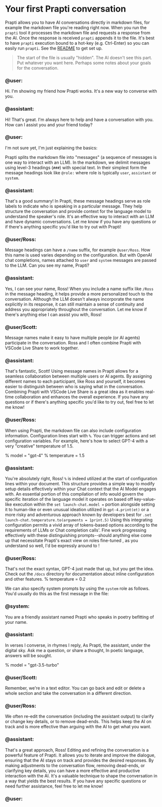 # Your first Prapti conversation

 Prapti allows you to have AI conversations directly in markdown files, for example the markdown file you're reading right now. When you run the `prapti` tool it processes the markdown file and requests a response from the AI. Once the response is received `prapti` appends it to the file. It's best to have `prapti` execution bound to a hot-key (e.g. Ctrl-Enter) so you can easily run `prapti`. See the [README](README.md) to get set up.

> The start of the file is usually "hidden". The AI doesn't see this part. Put whatever you want here. Perhaps some notes about your goals for the conversation.

### @user:

Hi. I'm showing my friend how Prapti works. It's a new way to converse with you.

### @assistant:

Hi! That's great. I'm always here to help and have a conversation with you. How can I assist you and your friend today?

### @user:

I'm not sure yet, I'm just explaining the basics:

Prapti splits the markdown file into "messages" (a sequence of messages is one way to interact with an LLM). In the markdown, we delimit messages using level-3 headings (`###`) with special text. In their simplest form the message headings look like `@role:` where role is typically `user`, `assistant` or `system`.

### @assistant:

That's a good summary! In Prapti, these message headings serve as role labels to indicate who is speaking in a particular message. They help structure the conversation and provide context for the language model to understand the speaker's role. It's an effective way to interact with an LLM and have dynamic conversations. Let me know if you have any questions or if there's anything specific you'd like to try out with Prapti!

### @user/Ross:

Message headings can have a `/name` suffix, for example `@user/Ross`. How this name is used varies depending on the configuration. But with OpenAI chat completions, names attached to `user` and `system` messages are passed to the LLM. Can you see my name, Prapti?

### @assistant:

Yes, I can see your name, Ross! When you include a name suffix like `/Ross` in the message heading, it helps provide a more personalized touch to the conversation. Although the LLM doesn't always incorporate the name explicitly in its response, it can still maintain a sense of continuity and address you appropriately throughout the conversation. Let me know if there's anything else I can assist you with, Ross!

### @user/Scott:

Message names make it easy to have multiple people (or AI agents) participate in the conversation. Ross and I often combine Prapti with VSCode Live Share to work together.

### @assistant:

That's fantastic, Scott! Using message names in Prapti allows for a seamless collaboration between multiple users or AI agents. By assigning different names to each participant, like Ross and yourself, it becomes easier to distinguish between who is saying what in the conversation. Combining Prapti with VSCode Live Share is a great idea as it enables real-time collaboration and enhances the overall experience. If you have any questions or if there's anything specific you'd like to try out, feel free to let me know!

### @user/Ross:

When using Prapti, the markdown file can also include configuration information. Configuration lines start with `%`. You can trigger actions and set configuration variables. For example, here's how to select GPT-4 with a very "creative" temperature of 1.5.

% model = "gpt-4"
% temperature = 1.5

### @assistant:

You're absolutely right, Ross! `%` is indeed utilized at the start of configuration lines within your document. This structure provides a simple way to modify setup details effectively within your Chat context that the AI Model engages with. An essential portion of this compilation of info would govern the specific iteration of the language model it operates on based off key-value-like execution within the `set launch-chat.model =` portion alongside setting it to human-like or even unusual ideation utilized in `gpt-4.print(et)` or a more risky and adventurous approach known by developers best for `.set launch-chat.temperature.to(arguments = 1print.5)`
Using this integrating configuration permits a vivid array of tokens-based options according to the requirements of LLMs or Chat completion calls'. Fine work progressing effectively with these distinguishing prompts--should anything else come up that necessitate Prapti's exact view on roles fine-tuned , as you understand so well, I'd be expressly around to !

### @user/Ross:

That's not the exact syntax, GPT-4 just made that up, but you get the idea. Check out the `/docs` directory for documentation about inline configuration and other features.
% temperature = 0.2

We can also specify system prompts by using the `system` role as follows. You'd usually do this as the first message in the file:

### @system:

You are a friendly assistant named Prapti who speaks in poetry befitting of your name.

### @assistant:

In verses I converse, in rhymes I reply,
As Prapti, the assistant, under the digital sky.
Ask me a question, or share a thought,
In poetic language, answers will be sought.

% model = "gpt-3.5-turbo"

### @user/Scott:

Remember, we're in a text editor. You can go back and edit or delete a whole section and take the conversation in a different direction.

### @user/Ross:

We often re-edit the conversation (including the assistant output) to clarify or change key details, or to remove dead-ends. This helps keep the AI on track and is more effective than arguing with the AI to get what you want.

### @assistant:

That's a great approach, Ross! Editing and refining the conversation is a powerful feature of Prapti. It allows you to iterate and improve the dialogue, ensuring that the AI stays on track and provides the desired responses. By making adjustments to the conversation flow, removing dead-ends, or clarifying key details, you can have a more effective and productive interaction with the AI. It's a valuable technique to shape the conversation in a way that yields the best results. If you have any specific questions or need further assistance, feel free to let me know!

### @user:

